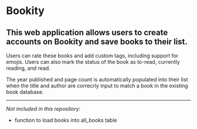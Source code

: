 # **Bookity**

## This web application allows users to create accounts on Bookity and save books to their list.

Users can rate these books and add custom tags, including support for emojis. Users can also mark the status of the book as to-read, currently reading, and read.

The year published and page count is automatically populated into their list when the title and author are correcrly input to match a book in the existing book database.

---

_Not included in this repository:_

- function to load books into all_books table
